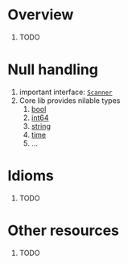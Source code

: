 # Overview
1. TODO


# Null handling
1. important interface: [`Scanner`](https://pkg.go.dev/database/sql#Scanner)
1. Core lib provides nilable types
    1. [bool](https://pkg.go.dev/database/sql#NullBool)
    1. [int64](https://pkg.go.dev/database/sql#NullInt64)
    1. [string](https://pkg.go.dev/database/sql#NullString)
    1. [time](https://pkg.go.dev/database/sql#NullTime)
    1. ...



# Idioms
1. TODO

# Other resources
1. TODO